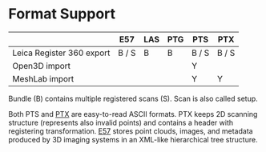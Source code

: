 # Format Support

|                           | E57   | LAS | PTG | PTS   | PTX   |
|---------------------------|-------|-----|-----|-------|-------|
| Leica Register 360 export | B / S | B   | B   | B / S | B / S |
| Open3D import             |       |     |     | Y     |       |
| MeshLab import            |       |     |     | Y     | Y     |

Bundle (B) contains multiple registered scans (S).
Scan is also called setup.

Both PTS and [PTX](https://sites.google.com/site/matterformscanner/learning-references/ptx-format) are easy-to-read ASCII formats.
PTX keeps 2D scanning structure (represents also invalid points) and contains a header with registering transformation.
[E57](http://www.libe57.org/documentation.html) stores point clouds, images, and metadata produced by 3D imaging systems in an XML-like hierarchical tree structure.
